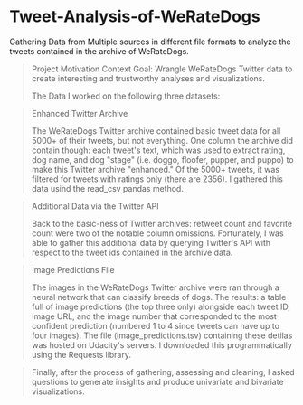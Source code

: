 # Tweet-Analysis-of-WeRateDogs
Gathering Data from Multiple sources in different file formats to analyze the tweets contained in the archive of WeRateDogs.


> Project Motivation
> Context
> Goal: Wrangle WeRateDogs Twitter data to create interesting and trustworthy analyses and visualizations.
>
> The Data
> I worked on the following three datasets:

> Enhanced Twitter Archive
>
> The WeRateDogs Twitter archive contained basic tweet data for all 5000+ of their tweets, but not everything. One column the archive did contain though: each tweet's text, which was used to extract rating, dog name, and dog "stage" (i.e. doggo, floofer, pupper, and puppo) to make this Twitter archive "enhanced." Of the 5000+ tweets, it was filtered for tweets with ratings only (there are 2356). I gathered this data usind the read_csv pandas method.

> Additional Data via the Twitter API
>
> Back to the basic-ness of Twitter archives: retweet count and favorite count were two of the notable column omissions. Fortunately, I was able to gather this additional data by  querying Twitter's API with respect to the tweet ids contained in the archive data. 

> Image Predictions File
>
> The images in the WeRateDogs Twitter archive were ran through a neural network that can classify breeds of dogs. The results: a table full of image predictions (the top three only) alongside each tweet ID, image URL, and the image number that corresponded to the most confident prediction (numbered 1 to 4 since tweets can have up to four images). The file (image_predictions.tsv) containing these detilas was hosted on Udacity's servers. I downloaded  this programmatically using the Requests library.

> Finally, after the process of gathering, assessing and cleaning, I asked questions to generate insights and produce univariate and bivariate visualizations.
